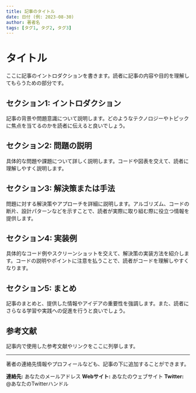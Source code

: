 ```yaml
---
title: 記事のタイトル
date: 日付 (例: 2023-08-30)
author: 著者名
tags: [タグ1, タグ2, タグ3]
---
```


# タイトル

ここに記事のイントロダクションを書きます。読者に記事の内容や目的を理解してもらうための部分です。

## セクション1: イントロダクション

記事の背景や問題意識について説明します。どのようなテクノロジーやトピックに焦点を当てるのかを読者に伝えると良いでしょう。

## セクション2: 問題の説明

具体的な問題や課題について詳しく説明します。コードや図表を交えて、読者に理解しやすく説明します。

## セクション3: 解決策または手法

問題に対する解決策やアプローチを詳細に説明します。アルゴリズム、コードの断片、設計パターンなどを示すことで、読者が実際に取り組む際に役立つ情報を提供します。

## セクション4: 実装例

具体的なコード例やスクリーンショットを交えて、解決策の実装方法を紹介します。コードの説明やポイントに注意を払うことで、読者がコードを理解しやすくなります。

## セクション5: まとめ

記事のまとめと、提供した情報やアイデアの重要性を強調します。また、読者にさらなる学習や実践への促進を行うと良いでしょう。

## 参考文献

記事内で使用した参考文献やリンクをここに列挙します。

---

著者の連絡先情報やプロフィールなども、記事の下に追加することができます。

**連絡先:** あなたのメールアドレス
**Webサイト:** あなたのウェブサイト
**Twitter:** @あなたのTwitterハンドル
